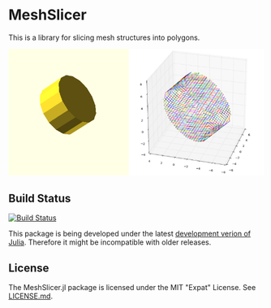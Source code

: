# MeshSlicer
This is a library for slicing mesh structures into polygons.

![](./img/sliced_cylinder.png)

## Build Status
[![Build Status](https://travis-ci.org/sjkelly/MeshSlicer.jl.svg)](https://travis-ci.org/sjkelly/MeshSlicer.jl)

This package is being developed under the latest [development verion of Julia](https://github.com/julialang/julia). Therefore it might be incompatible with older releases.

## License
The MeshSlicer.jl package is licensed under the MIT "Expat" License. See [LICENSE.md](./LICENSE.md).
